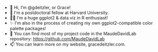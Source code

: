 - 👋 Hi, I’m @gdeitzler, or Grace!
- 👀 I'm a postdoctoral fellow at Harvard University.
- 👩‍💻 I'm a huge ggplot2 & data viz in R enthusiast!
- ✨ I'm also in the process of creating my own ggplot2-compatible color palette packages! 
- 🌱 You can find most of my project code in the MaudeDavidLab repository: https://github.com/MaudeDavidLab
- 📫 You can learn more on my website, gracedeitzler.com.

<!---
gdeitzler/gdeitzler is a ✨ special ✨ repository because its `README.md` (this file) appears on your GitHub profile.
You can click the Preview link to take a look at your changes.
--->
